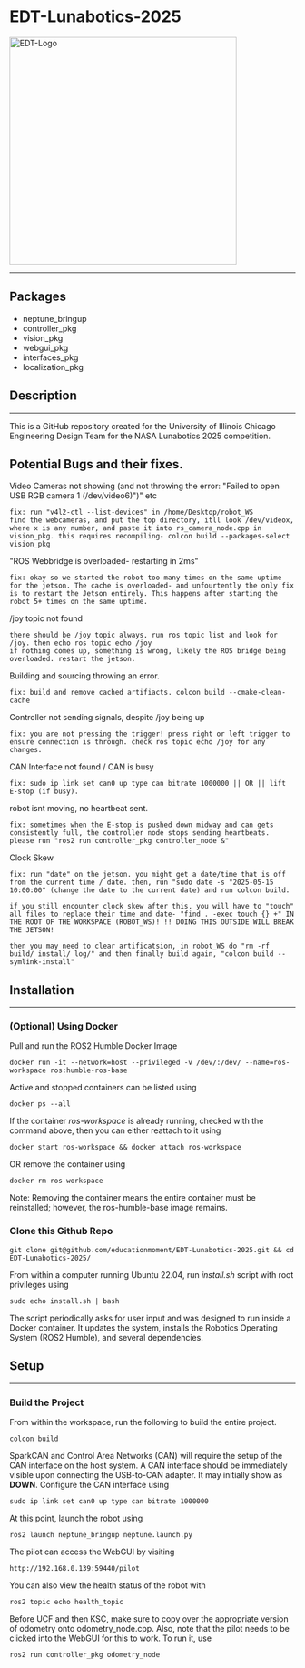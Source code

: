 <h1>EDT-Lunabotics-2025</h1>

<img src="https://github.com/user-attachments/assets/6e77045f-b1a8-47ea-ad5b-2ae286bfaef3" style="width: 400px" alt="EDT-Logo"></img>

<hr>
<h2>Packages</h2>
    <ul>
        <li>neptune_bringup</li>
        <li>controller_pkg</li>
        <li>vision_pkg</li>
        <li>webgui_pkg</li>
        <li>interfaces_pkg</li>
        <li>localization_pkg</li>
    </ul>

<h2>Description</h2>
<hr>
<p>This is a GitHub repository created for the University of Illinois Chicago Engineering Design Team
for the NASA Lunabotics 2025 competition.</p>

<h2>Potential Bugs and their fixes.</h2>
<p>Video Cameras not showing (and not throwing the error: "Failed to open USB RGB camera 1 (/dev/video6)")" etc</p> 

    fix: run "v4l2-ctl --list-devices" in /home/Desktop/robot_WS
    find the webcameras, and put the top directory, itll look /dev/videox, where x is any number, and paste it into rs_camera_node.cpp in vision_pkg. this requires recompiling- colcon build --packages-select vision_pkg

<p>"ROS Webbridge is overloaded- restarting in 2ms"</p>

    fix: okay so we started the robot too many times on the same uptime for the jetson. The cache is overloaded- and unfourtently the only fix is to restart the Jetson entirely. This happens after starting the robot 5+ times on the same uptime.

<p>/joy topic not found</p>

    there should be /joy topic always, run ros topic list and look for /joy. then echo ros topic echo /joy
    if nothing comes up, something is wrong, likely the ROS bridge being overloaded. restart the jetson.

<p>Building and sourcing throwing an error.</p>

    fix: build and remove cached artifiacts. colcon build --cmake-clean-cache

<p>Controller not sending signals, despite /joy being up</p>

    fix: you are not pressing the trigger! press right or left trigger to ensure connection is through. check ros topic echo /joy for any changes. 

<p>CAN Interface not found / CAN is busy</p>

    fix: sudo ip link set can0 up type can bitrate 1000000 || OR || lift E-stop (if busy).

<p> robot isnt moving, no heartbeat sent.</p>

    fix: sometimes when the E-stop is pushed down midway and can gets consistently full, the controller node stops sending heartbeats. please run "ros2 run controller_pkg controller_node &"

<p>Clock Skew</p>

    fix: run "date" on the jetson. you might get a date/time that is off from the current time / date. then, run "sudo date -s "2025-05-15 10:00:00" (change the date to the current date) and run colcon build.

    if you still encounter clock skew after this, you will have to "touch" all files to replace their time and date- "find . -exec touch {} +" IN THE ROOT OF THE WORKSPACE (ROBOT_WS)! !! DOING THIS OUTSIDE WILL BREAK THE JETSON!

    then you may need to clear artificatsion, in robot_WS do "rm -rf build/ install/ log/" and then finally build again, "colcon build --symlink-install"


<h2>Installation</h2>
<hr>
<h3><strong>(Optional)</strong> Using Docker</h3>
<p>Pull and run the ROS2 Humble Docker Image</p>

    docker run -it --network=host --privileged -v /dev/:/dev/ --name=ros-workspace ros:humble-ros-base

<p>Active and stopped containers can be listed using</p>

    docker ps --all

<p>If the container <em>ros-workspace</em> is already running, checked with the command above, then
you can either reattach to it using</p>

    docker start ros-workspace && docker attach ros-workspace

<p>OR remove the container using</p>

    docker rm ros-workspace

<p>Note: Removing the container means the entire container must be reinstalled; however, the ros-humble-base image remains.</p>

<h3>Clone this Github Repo</h3>

    git clone git@github.com/educationmoment/EDT-Lunabotics-2025.git && cd EDT-Lunabotics-2025/

<p>From within a computer running Ubuntu 22.04, run <em>install.sh</em> script with root privileges using</p>
    
    sudo echo install.sh | bash

<p>The script periodically asks for user input and was designed to run inside a Docker container.
It updates the system, installs the Robotics Operating System (ROS2 Humble), and several dependencies.</p>

<h2>Setup</h2>
<hr>
<h3>Build the Project</h3>
<p>From within the workspace, run the following to build the entire project.</p>

    colcon build

<p> SparkCAN and Control Area Networks (CAN) will require the setup of the CAN interface on the host system.
A CAN interface should be immediately visible upon connecting the USB-to-CAN adapter. It may initially show as <strong>DOWN</strong>.
Configure the CAN interface using</p>

    sudo ip link set can0 up type can bitrate 1000000


<p>At this point, launch the robot using</p>

    ros2 launch neptune_bringup neptune.launch.py

<p>The pilot can access the WebGUI by visiting</p>

    http://192.168.0.139:59440/pilot

<p>You can also view the health status of the robot with </p>

    ros2 topic echo health_topic
<p>Before UCF and then KSC, make sure to copy over the appropriate version of odometry onto odometry_node.cpp. Also, note that the pilot needs to be clicked into the WebGUI for this to work. To run it, use</p>

    ros2 run controller_pkg odometry_node
